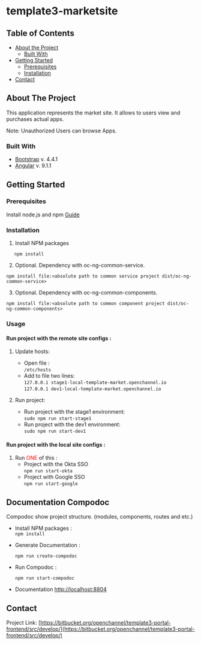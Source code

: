 # template3-marketsite

<!-- TABLE OF CONTENTS -->
## Table of Contents

* [About the Project](#about-the-project)
  * [Built With](#built-with)
* [Getting Started](#getting-started)
  * [Prerequisites](#prerequisites)
  * [Installation](#installation)
* [Contact](#contact)

<!-- ABOUT THE PROJECT -->
## About The Project

This application represents the market site. It allows to users view and purchases actual apps.

Note: Unauthorized Users can browse Apps.

### Built With
* [Bootstrap](https://getbootstrap.com) v. 4.4.1
* [Angular](https://angular.io) v. 9.1.1

<!-- GETTING STARTED -->
## Getting Started

### Prerequisites
Install node.js and npm [Guide](https://linuxize.com/post/how-to-install-node-js-on-ubuntu-18.04/)

### Installation

1. Install NPM packages
```
   npm install
```

2. Optional. Dependency with oc-ng-common-service.
```
npm install file:<absolute path to common service project dist/oc-ng-common-service>
```

3. Optional. Dependency with oc-ng-common-components.
```
npm install file:<absolute path to common component project dist/oc-ng-common-components>
```

<!-- USAGE EXAMPLES -->
### Usage

####  Run project with the remote site configs :
1. Update hosts:
    * Open file :<br>
      ```/etc/hosts```
    * Add to file two lines:<br>
      ``
      127.0.0.1 stage1-local-template-market.openchannel.io
      ``<br>
      ``
      127.0.0.1 dev1-local-template-market.openchannel.io
      ``

2. Run project:
    * Run project with the stage1 environment:<br>
      ``
      sudo npm run start-stage1
      ``
    * Run project with the dev1 environment:<br>
      ``
      sudo npm run start-dev1
      ``
      
#### Run project with the local site configs :

1. Run <font color="red">ONE</font> of this :
    * Project with the Okta SSO <br>
      ``npm run start-okta``
    * Project with Google SSO <br>
      ``npm run start-google``

## Documentation Compodoc
Compodoc show project structure. (modules, components, routes and etc.)

* Install NPM packages :<br>
  ``npm install``

* Generate Documentation :<br>

  ``npm run create-compodoc``

* Run Compodoc :<br>

  ``npm run start-compodoc``
  
* Documentation [http://localhost:8804](http://localhost:8804)

<!-- CONTACT -->
## Contact

Project Link: [https://bitbucket.org/openchannel/template3-portal-frontend/src/develop/](https://bitbucket.org/openchannel/template3-portal-frontend/src/develop/)
